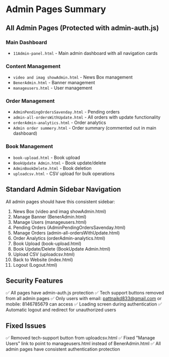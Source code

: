 # Admin Pages Summary

## All Admin Pages (Protected with admin-auth.js)

### Main Dashboard
- `11Admin-panel.html` - Main admin dashboard with all navigation cards

### Content Management
- `video and imag showAdmin.html` - News Box management
- `BenerAdmin.html` - Banner management
- `manageusers.html` - User management

### Order Management
- `AdminPendingOrdersSavenday.html` - Pending orders
- `admin-all-ordersWithUpdate.html` - All orders with update functionality
- `orderAdmin-analytics.html` - Order analytics
- `Admin order summery.html` - Order summary (commented out in main dashboard)

### Book Management
- `book-upload.html` - Book upload
- `BookUpdate Admin.html` - Book update/delete
- `AdminBookDelete.html` - Book deletion
- `uploadcsv.html` - CSV upload for bulk operations

## Standard Admin Sidebar Navigation

All admin pages should have this consistent sidebar:
1. News Box (video and imag showAdmin.html)
2. Manage Banner (BenerAdmin.html)
3. Manage Users (manageusers.html)
4. Pending Orders (AdminPendingOrdersSavenday.html)
5. Manage Orders (admin-all-ordersWithUpdate.html)
6. Order Analytics (orderAdmin-analytics.html)
7. Book Upload (book-upload.html)
8. Book Update/Delete (BookUpdate Admin.html)
9. Upload CSV (uploadcsv.html)
10. Back to Website (index.html)
11. Logout (Logout.html)

## Security Features
✅ All pages have admin-auth.js protection
✅ Tech support buttons removed from all admin pages
✅ Only users with email: pattnaikd833@gmail.com or mobile: 8146785679 can access
✅ Loading screen during authentication
✅ Automatic logout and redirect for unauthorized users

## Fixed Issues
✅ Removed tech-support button from uploadcsv.html
✅ Fixed "Manage Users" link to point to manageusers.html instead of BenerAdmin.html
✅ All admin pages have consistent authentication protection
